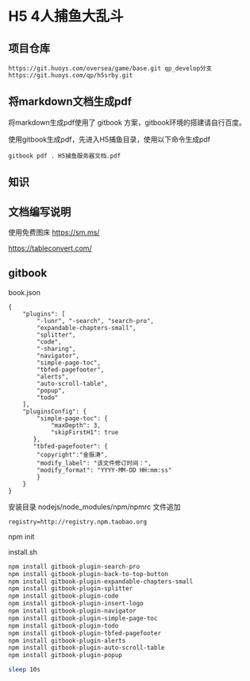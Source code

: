 # H5 4人捕鱼大乱斗


## 项目仓库

```
https://git.huoys.com/oversea/game/base.git qp_develop分支
https://git.huoys.com/qp/h5srby.git
```

## 将markdown文档生成pdf
将markdown生成pdf使用了 gitbook 方案，gitbook环境的搭建请自行百度。

使用gitbook生成pdf，先进入H5捕鱼目录，使用以下命令生成pdf
```
gitbook pdf . H5捕鱼服务器文档.pdf
```


## 知识

## 文档编写说明
使用免费图床 
https://sm.ms/

https://tableconvert.com/


## gitbook


book.json
```
{
    "plugins": [
        "-lunr", "-search", "search-pro",
        "expandable-chapters-small",
        "splitter",
        "code",
        "-sharing",
        "navigator",
        "simple-page-toc",
        "tbfed-pagefooter",
        "alerts",
        "auto-scroll-table",
        "popup",
        "todo"
    ],
    "pluginsConfig": {
        "simple-page-toc": {
            "maxDepth": 3,
            "skipFirstH1": true
       },
       "tbfed-pagefooter": {
        "copyright":"金振涛",
        "modify_label": "该文件修订时间：",
        "modify_format": "YYYY-MM-DD HH:mm:ss"
        }
    }
}

```

安装目录 nodejs/node_modules/npm/npmrc 文件追加
```text
registry=http://registry.npm.taobao.org
```

npm init

install.sh
```bash
npm install gitbook-plugin-search-pro
npm install gitbook-plugin-back-to-top-button
npm install gitbook-plugin-expandable-chapters-small
npm install gitbook-plugin-splitter
npm install gitbook-plugin-code
npm install gitbook-plugin-insert-logo
npm install gitbook-plugin-navigator
npm install gitbook-plugin-simple-page-toc
npm install gitbook-plugin-todo
npm install gitbook-plugin-tbfed-pagefooter
npm install gitbook-plugin-alerts
npm install gitbook-plugin-auto-scroll-table
npm install gitbook-plugin-popup

sleep 10s
```